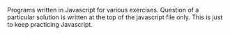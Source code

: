 Programs written in Javascript for various exercises. Question of a particular solution is written at the top of the javascript file only.
This is just to keep practicing Javascript.